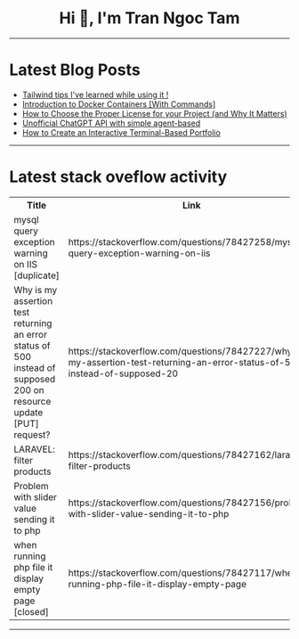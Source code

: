 <h1 align="center">Hi 👋, I'm Tran Ngoc Tam</h1>

---

# Latest Blog Posts 
<!-- BLOG-POST-LIST:START -->
- [Tailwind tips I&#39;ve learned while using it !](https://dev.to/patzi275/tailwind-tips-ive-learned-while-using-it--20o4)
- [Introduction to Docker Containers [With Commands]](https://dev.to/markyu/introduction-to-docker-containers-with-commands-amf)
- [How to Choose the Proper License for your Project &lpar;and Why It Matters&rpar;](https://dev.to/hjgonzalez06/how-to-choose-the-proper-license-for-your-project-and-why-it-matters-16en)
- [Unofficial ChatGPT API with simple agent-based](https://dev.to/0xmesto/an-unofficial-chatgpt-api-with-simple-agent-based-2i7m)
- [How to Create an Interactive Terminal-Based Portfolio](https://dev.to/jcubic/how-to-create-an-interactive-terminal-based-portfolio-n7h)
<!-- BLOG-POST-LIST:END -->

---

# Latest stack oveflow activity
<table>
  <tr><th>Title</th><th>Link</th></tr>
  <!-- STACKOVERFLOW:START --><tr><td>mysql query exception warning on IIS [duplicate]</td><td>https://stackoverflow.com/questions/78427258/mysql-query-exception-warning-on-iis</td></tr><tr><td>Why is my assertion test returning an error status of 500 instead of supposed 200 on resource update [PUT] request?</td><td>https://stackoverflow.com/questions/78427227/why-is-my-assertion-test-returning-an-error-status-of-500-instead-of-supposed-20</td></tr><tr><td>LARAVEL: filter products</td><td>https://stackoverflow.com/questions/78427162/laravel-filter-products</td></tr><tr><td>Problem with slider value sending it to php</td><td>https://stackoverflow.com/questions/78427156/problem-with-slider-value-sending-it-to-php</td></tr><tr><td>when running php file it display empty page [closed]</td><td>https://stackoverflow.com/questions/78427117/when-running-php-file-it-display-empty-page</td></tr><!-- STACKOVERFLOW:END -->
</table>

---


